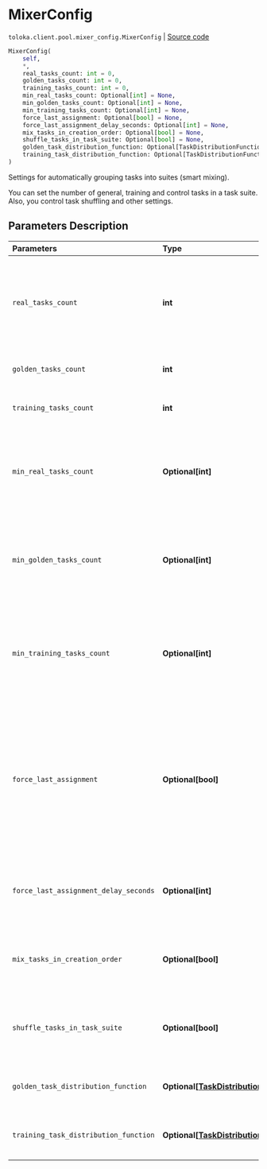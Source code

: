 # MixerConfig
`toloka.client.pool.mixer_config.MixerConfig` | [Source code](https://github.com/Toloka/toloka-kit/blob/v1.2.1/src/client/pool/mixer_config.py#L7)

```python
MixerConfig(
    self,
    *,
    real_tasks_count: int = 0,
    golden_tasks_count: int = 0,
    training_tasks_count: int = 0,
    min_real_tasks_count: Optional[int] = None,
    min_golden_tasks_count: Optional[int] = None,
    min_training_tasks_count: Optional[int] = None,
    force_last_assignment: Optional[bool] = None,
    force_last_assignment_delay_seconds: Optional[int] = None,
    mix_tasks_in_creation_order: Optional[bool] = None,
    shuffle_tasks_in_task_suite: Optional[bool] = None,
    golden_task_distribution_function: Optional[TaskDistributionFunction] = None,
    training_task_distribution_function: Optional[TaskDistributionFunction] = None
)
```

Settings for automatically grouping tasks into suites (smart mixing).


You can set the number of general, training and control tasks in a task suite. Also, you control task shuffling and other settings.

## Parameters Description

| Parameters | Type | Description |
| :----------| :----| :-----------|
`real_tasks_count`|**int**|<p>The number of general tasks in a task suite. If `training_task_distribution_function` or `golden_task_distribution_function` are used then `real_tasks_count` denotes the maximum number of tasks in a task suite.</p>
`golden_tasks_count`|**int**|<p>The number of control tasks in a task suite.</p>
`training_tasks_count`|**int**|<p>The number of training tasks in a task suite.</p>
`min_real_tasks_count`|**Optional\[int\]**|<p>The minimum number of general tasks in a task suite if there are not enough tasks left to create a full task suite. Allowed range: from 0 to `real_tasks_count`. By default, the `min_real_tasks_count` value equals to the `real_tasks_count` value.</p>
`min_golden_tasks_count`|**Optional\[int\]**|<p>The minimum number of control tasks in a task suite if there are not enough control tasks left to create a full task suite. Allowed range: from 0 to `golden_tasks_count`. By default, the `min_golden_tasks_count` value equals to the `golden_tasks_count` value.</p>
`min_training_tasks_count`|**Optional\[int\]**|<p>The minimum number of training tasks in a task suite if there are not enough training tasks left to create a full task suite. Allowed range: from 0 to `training_tasks_count`. By default, the `min_training_tasks_count` value equals to the `training_tasks_count` value.</p>
`force_last_assignment`|**Optional\[bool\]**|<p>A setting used when the number of remaining general tasks in the pool is less than the `min_real_tasks_count` value. Note, that there must be enough control and training tasks to create a task suite.</p> <ul> <li>`True` — An incomplete task suite is assigned.</li> <li>`False` — An incomplete task suite is not assigned. It is useful if you add tasks to an open pool.</li> </ul> <p>Default: `True`.</p>
`force_last_assignment_delay_seconds`|**Optional\[int\]**|<p>Time in seconds before assigning the last task suite. This parameter is used if `force_last_assignment` is set to `True`. Allowed range: from 0 to 86,400 seconds (one day).</p>
`mix_tasks_in_creation_order`|**Optional\[bool\]**|<ul> <li>`True` — Tasks are grouped in task suites in the order they were created.</li> <li>`False` — Tasks are chosen for a task suite in a random order.</li> </ul>
`shuffle_tasks_in_task_suite`|**Optional\[bool\]**|<ul> <li>`True` — Tasks in a task suite are shuffled on the page.</li> <li>`False` — Tasks in a task suite are placed on the page in the order they were created.</li> </ul>
`golden_task_distribution_function`|**Optional\[[TaskDistributionFunction](toloka.client.task_distribution_function.TaskDistributionFunction.md)\]**|<p>Customizing the number of control tasks in a task suite depending on completed tasks by a Toloker.</p>
`training_task_distribution_function`|**Optional\[[TaskDistributionFunction](toloka.client.task_distribution_function.TaskDistributionFunction.md)\]**|<p>Customizing the number of training tasks in a task suite depending on completed tasks by a Toloker.</p>
